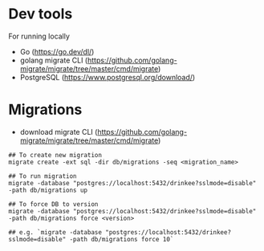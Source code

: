 # Dev tools
For running locally
- Go (https://go.dev/dl/)
- golang migrate CLI (https://github.com/golang-migrate/migrate/tree/master/cmd/migrate)
- PostgreSQL (https://www.postgresql.org/download/)

# Migrations
- download migrate CLI (https://github.com/golang-migrate/migrate/tree/master/cmd/migrate)
```
## To create new migration
migrate create -ext sql -dir db/migrations -seq <migration_name>

## To run migration
migrate -database "postgres://localhost:5432/drinkee?sslmode=disable" -path db/migrations up

## To force DB to version
migrate -database "postgres://localhost:5432/drinkee?sslmode=disable" -path db/migrations force <version>

## e.g. `migrate -database "postgres://localhost:5432/drinkee?sslmode=disable" -path db/migrations force 10`
```